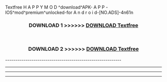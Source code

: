  Textfree  H A P P Y M O D ^download^APK- A P P -IOS^mod^premium^unlocked-for A n d r o i d-[NO.ADS]-4n61n



<div align="center">

<h3>DOWNLOAD 1 >>>>>> <a href="https://en-mod.web.app/?en= Textfree ">DOWNLOAD Textfree  </a></h3><br>

<h3>DOWNLOAD 2 >>>>>> <a href="https://en-mod.web.app/?en= Textfree ">DOWNLOAD Textfree  </a></h3>

</div>
----------------------------------------------------------

----------------------------------------------------------

----------------------------------------------------------

----------------------------------------------------------




